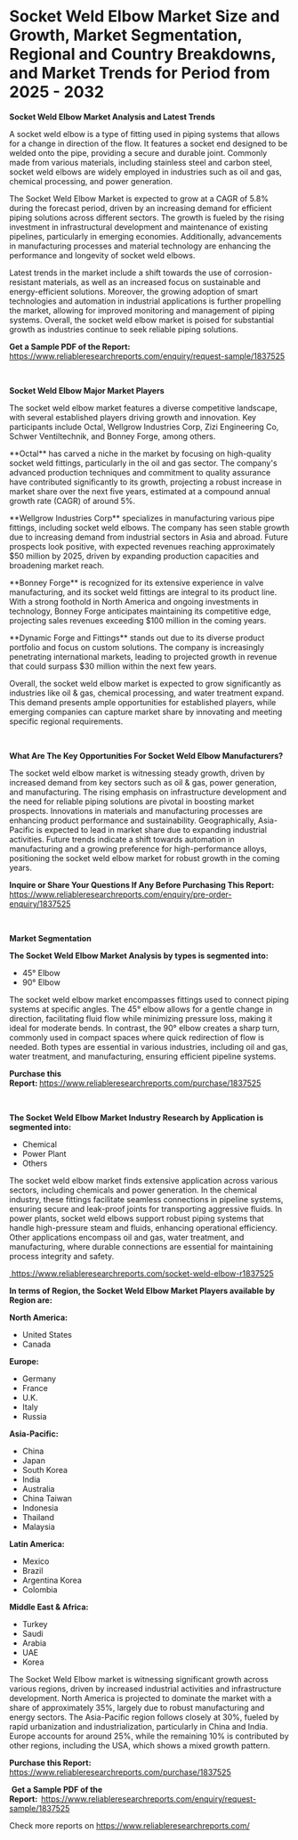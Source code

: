 <p><h1>Socket Weld Elbow Market Size and Growth, Market Segmentation, Regional and Country Breakdowns, and Market Trends for Period from 2025 -  2032</h1></p><p><strong>Socket Weld Elbow Market Analysis and Latest Trends</strong></p>
<p><p>A socket weld elbow is a type of fitting used in piping systems that allows for a change in direction of the flow. It features a socket end designed to be welded onto the pipe, providing a secure and durable joint. Commonly made from various materials, including stainless steel and carbon steel, socket weld elbows are widely employed in industries such as oil and gas, chemical processing, and power generation.</p><p>The Socket Weld Elbow Market is expected to grow at a CAGR of 5.8% during the forecast period, driven by an increasing demand for efficient piping solutions across different sectors. The growth is fueled by the rising investment in infrastructural development and maintenance of existing pipelines, particularly in emerging economies. Additionally, advancements in manufacturing processes and material technology are enhancing the performance and longevity of socket weld elbows.</p><p>Latest trends in the market include a shift towards the use of corrosion-resistant materials, as well as an increased focus on sustainable and energy-efficient solutions. Moreover, the growing adoption of smart technologies and automation in industrial applications is further propelling the market, allowing for improved monitoring and management of piping systems. Overall, the socket weld elbow market is poised for substantial growth as industries continue to seek reliable piping solutions.</p></p>
<p><strong>Get a Sample PDF of the Report:&nbsp;</strong> <a href="https://www.reliableresearchreports.com/enquiry/request-sample/1837525?utm_campaign=2146&utm_medium=2&utm_source=Github&utm_content=ia&utm_term=22022025&utm_id=socket-weld-elbow">https://www.reliableresearchreports.com/enquiry/request-sample/1837525</a></p>
<p>&nbsp;</p>
<p><strong>Socket Weld Elbow Major Market Players</strong></p>
<p><p>The socket weld elbow market features a diverse competitive landscape, with several established players driving growth and innovation. Key participants include Octal, Wellgrow Industries Corp, Zizi Engineering Co, Schwer Ventiltechnik, and Bonney Forge, among others.</p><p>**Octal** has carved a niche in the market by focusing on high-quality socket weld fittings, particularly in the oil and gas sector. The company's advanced production techniques and commitment to quality assurance have contributed significantly to its growth, projecting a robust increase in market share over the next five years, estimated at a compound annual growth rate (CAGR) of around 5%.</p><p>**Wellgrow Industries Corp** specializes in manufacturing various pipe fittings, including socket weld elbows. The company has seen stable growth due to increasing demand from industrial sectors in Asia and abroad. Future prospects look positive, with expected revenues reaching approximately $50 million by 2025, driven by expanding production capacities and broadening market reach.</p><p>**Bonney Forge** is recognized for its extensive experience in valve manufacturing, and its socket weld fittings are integral to its product line. With a strong foothold in North America and ongoing investments in technology, Bonney Forge anticipates maintaining its competitive edge, projecting sales revenues exceeding $100 million in the coming years.</p><p>**Dynamic Forge and Fittings** stands out due to its diverse product portfolio and focus on custom solutions. The company is increasingly penetrating international markets, leading to projected growth in revenue that could surpass $30 million within the next few years.</p><p>Overall, the socket weld elbow market is expected to grow significantly as industries like oil & gas, chemical processing, and water treatment expand. This demand presents ample opportunities for established players, while emerging companies can capture market share by innovating and meeting specific regional requirements.</p></p>
<p>&nbsp;</p>
<p><strong>What Are The Key Opportunities For Socket Weld Elbow Manufacturers?</strong></p>
<p><p>The socket weld elbow market is witnessing steady growth, driven by increased demand from key sectors such as oil & gas, power generation, and manufacturing. The rising emphasis on infrastructure development and the need for reliable piping solutions are pivotal in boosting market prospects. Innovations in materials and manufacturing processes are enhancing product performance and sustainability. Geographically, Asia-Pacific is expected to lead in market share due to expanding industrial activities. Future trends indicate a shift towards automation in manufacturing and a growing preference for high-performance alloys, positioning the socket weld elbow market for robust growth in the coming years.</p></p>
<p><strong>Inquire or Share Your Questions If Any Before Purchasing This Report:</strong> <a href="https://www.reliableresearchreports.com/enquiry/pre-order-enquiry/1837525?utm_campaign=2146&utm_medium=2&utm_source=Github&utm_content=ia&utm_term=22022025&utm_id=socket-weld-elbow">https://www.reliableresearchreports.com/enquiry/pre-order-enquiry/1837525</a></p>
<p>&nbsp;</p>
<p><strong>Market Segmentation</strong></p>
<p><strong>The Socket Weld Elbow Market Analysis by types is segmented into:</strong></p>
<p><ul><li>45° Elbow</li><li>90° Elbow</li></ul></p>
<p><p>The socket weld elbow market encompasses fittings used to connect piping systems at specific angles. The 45° elbow allows for a gentle change in direction, facilitating fluid flow while minimizing pressure loss, making it ideal for moderate bends. In contrast, the 90° elbow creates a sharp turn, commonly used in compact spaces where quick redirection of flow is needed. Both types are essential in various industries, including oil and gas, water treatment, and manufacturing, ensuring efficient pipeline systems.</p></p>
<p><strong>Purchase this Report:&nbsp;</strong><a href="https://www.reliableresearchreports.com/purchase/1837525?utm_campaign=2146&utm_medium=2&utm_source=Github&utm_content=ia&utm_term=22022025&utm_id=socket-weld-elbow">https://www.reliableresearchreports.com/purchase/1837525</a></p>
<p>&nbsp;</p>
<p><strong>The Socket Weld Elbow Market Industry Research by Application is segmented into:</strong></p>
<p><ul><li>Chemical</li><li>Power Plant</li><li>Others</li></ul></p>
<p><p>The socket weld elbow market finds extensive application across various sectors, including chemicals and power generation. In the chemical industry, these fittings facilitate seamless connections in pipeline systems, ensuring secure and leak-proof joints for transporting aggressive fluids. In power plants, socket weld elbows support robust piping systems that handle high-pressure steam and fluids, enhancing operational efficiency. Other applications encompass oil and gas, water treatment, and manufacturing, where durable connections are essential for maintaining process integrity and safety.</p></p>
<p><a href="https://www.reliableresearchreports.com/socket-weld-elbow-r1837525?utm_campaign=2146&utm_medium=2&utm_source=Github&utm_content=ia&utm_term=22022025&utm_id=socket-weld-elbow">&nbsp;https://www.reliableresearchreports.com/socket-weld-elbow-r1837525</a></p>
<p><strong>In terms of Region, the Socket Weld Elbow Market Players available by Region are:</strong></p>
<p>
    <p> <strong> North America: </strong>
        <ul>
            <li>United States</li>
            <li>Canada</li>
        </ul>
        </p> 
    <p> <strong> Europe: </strong>
        <ul>
            <li>Germany</li>
            <li>France</li>
            <li>U.K.</li>
            <li>Italy</li>
            <li>Russia</li>
        </ul>
        </p> 
    <p> <strong> Asia-Pacific: </strong>
        <ul>
            <li>China</li>
            <li>Japan</li>
            <li>South Korea</li>
            <li>India</li>
            <li>Australia</li>
            <li>China Taiwan</li>
            <li>Indonesia</li>
            <li>Thailand</li>
            <li>Malaysia</li>
        </ul>
        </p> 
    <p> <strong> Latin America: </strong>
        <ul>
            <li>Mexico</li>
            <li>Brazil</li>
            <li>Argentina Korea</li>
            <li>Colombia</li>
        </ul>
        </p> 
    <p> <strong> Middle East & Africa: </strong>
        <ul>
            <li>Turkey</li>
            <li>Saudi</li>
            <li>Arabia</li>
            <li>UAE</li>
            <li>Korea</li>
        </ul>
    </p>
    </p>
<p><p>The Socket Weld Elbow market is witnessing significant growth across various regions, driven by increased industrial activities and infrastructure development. North America is projected to dominate the market with a share of approximately 35%, largely due to robust manufacturing and energy sectors. The Asia-Pacific region follows closely at 30%, fueled by rapid urbanization and industrialization, particularly in China and India. Europe accounts for around 25%, while the remaining 10% is contributed by other regions, including the USA, which shows a mixed growth pattern.</p></p>
<p><strong>Purchase this Report: </strong><a href="https://www.reliableresearchreports.com/purchase/1837525?utm_campaign=2146&utm_medium=2&utm_source=Github&utm_content=ia&utm_term=22022025&utm_id=socket-weld-elbow">https://www.reliableresearchreports.com/purchase/1837525</a></p>
<p>&nbsp;<strong>Get a Sample PDF of the Report:&nbsp;&nbsp;</strong><a href="https://www.reliableresearchreports.com/enquiry/request-sample/1837525?utm_campaign=2146&utm_medium=2&utm_source=Github&utm_content=ia&utm_term=22022025&utm_id=socket-weld-elbow">https://www.reliableresearchreports.com/enquiry/request-sample/1837525</a></p>
<p><strong></strong></p>
<p>Check more reports on <a href="https://www.reliableresearchreports.com/?utm_campaign=2146&utm_medium=2&utm_source=Github&utm_content=ia&utm_term=22022025&utm_id=socket-weld-elbow">https://www.reliableresearchreports.com/</a></p>